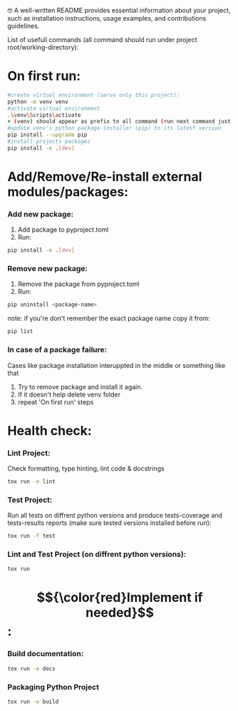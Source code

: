 :nerd_face:
A well-written README provides essential information about your project,
such as installation instructions, usage examples, and contributions guidelines.

List of usefull commands (all command should run under project root/working-directory):

# On first run:
```bash 
#create virtual environment (serve only this project):
python -m venv venv
#activate virtual environment
.\venv\Scripts\activate 
+ (venv) should appear as prefix to all command (run next command just after activating venv)
#update venv's python package-installer (pip) to its latest version
pip install --upgrade pip
#install projects packages
pip install -e .[dev]     
``` 

# Add/Remove/Re-install external modules/packages:
### Add new package:
1. Add package to pyproject.toml
2. Run: 
```bash 
pip install -e .[dev]
``` 

### Remove new package:
1. Remove the package from pyproject.toml
2. Run:
```bash 
pip uninstall <package-name>
```
note: if you're don't remember the exact package name copy it from: 
```bash
pip list
```

### In case of a package failure:
Cases like package installation interuppted in the middle or something like that
1. Try to remove package and install it again.
2. If it doesn't help delete venv folder 
3. repeat 'On first run' steps


# Health check:
### Lint Project:
Check formatting, type hinting, lint code & docstrings
```bash
tox run -e lint
```
### Test Project: 
Run all tests on diffrent python versions and produce tests-coverage and tests-results reports (make sure tested versions installed before run):
```bash
tox run -f test
```
### Lint and Test Project (on diffrent python versions):
```bash
tox run
```

# $${\color{red}Implement if needed}$$:
### Build documentation:
```bash
tox run -e docs
```
### Packaging Python Project
```bash
tox run -e build
```